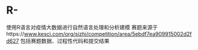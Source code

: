 # R-
使用R语言对疫情大数据进行自然语言处理和分析建模
赛题来源于https://www.kesci.com/org/sizhi/competition/area/5ebdf7ea909915002d2fd627
包括赛题数据、过程性代码和提交结果
